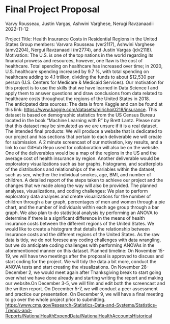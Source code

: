 Final Project Proposal
================
Varvy Rousseau, Justin Vargas, Ashwini Varghese, Nerugi Ravzanaadii
2022-11-12

Project Title: Health Insurance Costs in Residential Regions in the
United States Group members: Varvara Rousseau (ver2117), Ashwini
Varghese (amv2204), Nergui Ravzanaadii (nr2774), and Justin Vargas
(jdv2118).  
Motivation: The U.S. is one of the top nations in the world regarding
its financial prowess and resources, however, one flaw is the cost of
healthcare. Total spending on healthcare has increased over time; in
2020, U.S. healthcare spending increased by 9.7 %, with total spending
on healthcare adding to 4.1 trillion, dividing the funds to about
\$12,530 per person (U.S. Centers for Medicare & Medicaid Services). Our
motivation for this project is to use the skills that we have learned in
Data Science I and apply them to answer questions and draw conclusions
from data related to healthcare costs throughout the regions of the
United States in 2018.  
The anticipated data sources: The data is from Kaggle and can be found
at this link: <https://www.kaggle.com/datasets/mirichoi0218/insurance>.
This dataset is based on demographic statistics from the US Census
Bureau located in the book “Machine Learning with R” by Brett Lantz.
Please note that this dataset may be simulated as we are unsure if it is
a real dataset. The intended final products: We will produce a website
that is dedicated to our project and has sections that pertain to each
deliverable we will create for submission. A 2 minute screencast of our
motivation, key results, and a link to our GitHub Repo used for
collaboration will also be on the website. One of the deliverables would
be a map of the regions in the US and the average cost of health
insurance by region. Another deliverable would be exploratory
visualizations such as bar graphs, histograms, and scatterplots of the
distributions and relationships of the variables within the dataset,
such as sex, whether the individual smokes, age, BMI, and number of
children. A detailed report of the steps taken to achieve our project
and the changes that we made along the way will also be provided. The
planned analyses, visualizations, and coding challenges: We plan to
perform exploratory data analyses and create visualizations for the
number of children through a bar graph, percentages of men and women
through a pie chart, and the number of individuals within each age group
through a bar graph. We also plan to do statistical analysis by
performing an ANOVA to determine if there is a significant difference in
the means of health insurance costs between the different regions of the
United States. We would like to create a histogram that details the
relationship between Insurance costs and the different regions of the
United States. As the raw data is tidy, we do not foresee any coding
challenges with data wrangling, but we do anticipate coding challenges
with performing ANOVAs in the aforementioned manner on this dataset.
Planned timeline: On November 15-19, we will have two meetings after the
proposal is approved to discuss and start coding for the project. We
will tidy the data a bit more, conduct the ANOVA tests and start
creating the visualizations. On November 28- December 2, we would meet
again after Thanksgiving break to start going over what we have done
already and starting writing the report and making our website.On
December 3-5, we will film and edit both the screencast and the written
report. On December 5-7, we will conduct a peer assessment and practice
our presentation. On December 9, we will have a final meeting to go over
the whole project prior to submitting.
<https://www.cms.gov/Research-Statistics-Data-and-Systems/Statistics-Trends-and-Reports/NationalHealthExpendData/NationalHealthAccountsHistorical>
